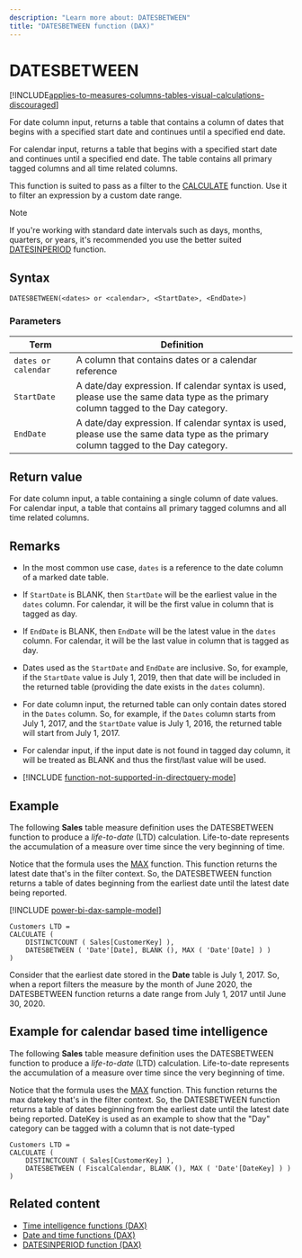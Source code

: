 ```yaml
---
description: "Learn more about: DATESBETWEEN"
title: "DATESBETWEEN function (DAX)"
---
```

# DATESBETWEEN

[!INCLUDE[applies-to-measures-columns-tables-visual-calculations-discouraged](includes/applies-to-measures-columns-tables-visual-calculations-discouraged.md)]

For date column input, returns a table that contains a column of dates that begins with a specified start date and continues until a specified end date.

For calendar input, returns a table that begins with a specified start date and continues until a specified end date. The table contains all primary tagged columns and all time related columns.

This function is suited to pass as a filter to the [CALCULATE](calculate-function-dax.md) function. Use it to filter an expression by a custom date range.

> [!NOTE]
> If you're working with standard date intervals such as days, months, quarters, or years,  it's recommended you use the better suited [DATESINPERIOD](datesinperiod-function-dax.md) function.

## Syntax

```
DATESBETWEEN(<dates> or <calendar>, <StartDate>, <EndDate>)
```

### Parameters

|Term|Definition|
|--------|--------------|
|`dates or calendar`|A column that contains dates or a calendar reference|
|`StartDate`|A date/day expression. If calendar syntax is used, please use the same data type as the primary column tagged to the Day category.|
|`EndDate`|A date/day expression. If calendar syntax is used, please use the same data type as the primary column tagged to the Day category.|

## Return value

For date column input, a table containing a single column of date values.  
For calendar input, a table that contains all primary tagged columns and all time related columns.

## Remarks

- In the most common use case, `dates` is a reference to the date column of a marked date table.

- If `StartDate` is BLANK, then `StartDate` will be the earliest value in the `dates` column. For calendar, it will be the first value in column that is tagged as day.

- If `EndDate` is BLANK, then `EndDate` will be the latest value in the `dates` column. For calendar, it will be the last value in column that is tagged as day.

- Dates used as the `StartDate` and `EndDate` are inclusive. So, for example, if the `StartDate` value is July 1, 2019, then that date will be included in the returned table (providing the date exists in the `dates` column).

- For date column input, the returned table can only contain dates stored in the `Dates` column. So, for example, if the `Dates` column starts from July 1, 2017, and the `StartDate` value is July 1, 2016, the returned table will start from July 1, 2017.

- For calendar input, if the input date is not found in tagged day column, it will be treated as BLANK and thus the first/last value will be used.

- [!INCLUDE [function-not-supported-in-directquery-mode](includes/function-not-supported-in-directquery-mode.md)]

## Example

The following **Sales** table measure definition uses the DATESBETWEEN function to produce a _life-to-date_ (LTD) calculation. Life-to-date represents the accumulation of a measure over time since the very beginning of time.

Notice that the formula uses the [MAX](max-function-dax.md) function. This function returns the latest date that's in the filter context. So, the DATESBETWEEN function returns a table of dates beginning from the earliest date until the latest date being reported.

[!INCLUDE [power-bi-dax-sample-model](includes/power-bi-dax-sample-model.md)]

```dax
Customers LTD =
CALCULATE (
    DISTINCTCOUNT ( Sales[CustomerKey] ),
    DATESBETWEEN ( 'Date'[Date], BLANK (), MAX ( 'Date'[Date] ) )
)
```

Consider that the earliest date stored in the **Date** table is July 1, 2017. So, when a report filters the measure by the month of June 2020, the DATESBETWEEN function returns a date range from July 1, 2017 until June 30, 2020.

## Example for calendar based time intelligence
The following **Sales** table measure definition uses the DATESBETWEEN function to produce a _life-to-date_ (LTD) calculation. Life-to-date represents the accumulation of a measure over time since the very beginning of time.

Notice that the formula uses the [MAX](max-function-dax.md) function. This function returns the max datekey that's in the filter context. So, the DATESBETWEEN function returns a table of dates beginning from the earliest date until the latest date being reported. DateKey is used as an example to show that the "Day" category can be tagged with a column that is not date-typed

```dax
Customers LTD =
CALCULATE (
    DISTINCTCOUNT ( Sales[CustomerKey] ),
    DATESBETWEEN ( FiscalCalendar, BLANK (), MAX ( 'Date'[DateKey] ) )
)
```

## Related content

- [Time intelligence functions (DAX)](time-intelligence-functions-dax.md)
- [Date and time functions (DAX)](date-and-time-functions-dax.md)
- [DATESINPERIOD function (DAX)](datesinperiod-function-dax.md)

